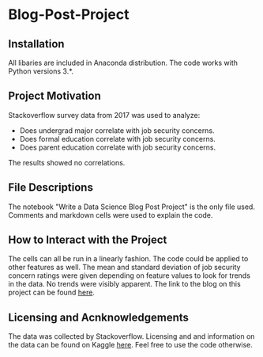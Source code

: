 # Blog-Post-Project

## Installation

All libaries are included in Anaconda distribution. The code works with Python versions 3.*.

## Project Motivation

Stackoverflow survey data from 2017 was used to analyze:

* Does undergrad major correlate with job security concerns.
* Does formal education correlate with job security concerns.
* Does parent education correlate with job security concerns. 

The results showed no correlations.

## File Descriptions

The notebook "Write a Data Science Blog Post Project" is the only file used. Comments and markdown cells were used to explain the code. 

## How to Interact with the Project

The cells can all be run in a linearly fashion. The code could be applied to other features as well. The mean and standard deviation of job security concern ratings were given depending on feature values to look for trends in the data. No trends were visibly apparent. The link to the blog on this project can be found [here](https://medium.com/@gregory.bell/are-job-security-concerns-different-for-different-groups-of-people-e30ffff0e463).

## Licensing and Acnknowledgements

The data was collected by Stackoverflow. Licensing and and information on the data can be found on Kaggle [here](https://www.kaggle.com/stackoverflow/so-survey-2017/data). Feel free to use the code otherwise.
